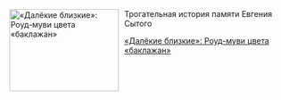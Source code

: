 <!--2025-06-14 10:15:51-->
<div class="yb">
  <div class="rss kino_kino"><a href="https://www.kino-teatr.ru/kino/art/tv/6501/" title="«Далёкие близкие»: Роуд-муви цвета «баклажан»"><img src="https://www.kino-teatr.ru/art/1/0/6501/poster.jpg" width="196" height="147" align="left" hspace="5" style="margin: 0px 10px 0px 5px" alt="«Далёкие близкие»: Роуд-муви цвета «баклажан»"/></a>Трогательная история памяти Евгения Сытого <p class="titl"><a href="https://www.kino-teatr.ru/kino/art/tv/6501/">«Далёкие близкие»: Роуд-муви цвета «баклажан»</a></p></div>
</div>
